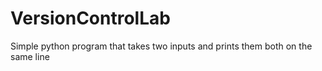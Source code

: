 # VersionControlLab

Simple python program that takes two inputs and prints them both on the same line

